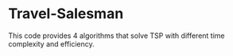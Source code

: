 # Travel-Salesman
This code provides 4 algorithms that solve TSP with different time complexity and efficiency. 
